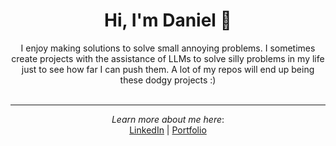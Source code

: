<div align="center">

# Hi, I'm Daniel 👋

I enjoy making solutions to solve small annoying problems. I sometimes create projects with the assistance of LLMs to solve silly problems in my life just to see how far I can push them. A lot of my repos will end up being these dodgy projects :)
<br/>
<br/>

---
*Learn more about me here*:
<br/>
[LinkedIn](https://www.linkedin.com/in/daniel-sam-852487236) | [Portfolio](https://danieltsam-github.io)
</div>
